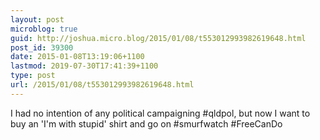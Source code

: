 ```yaml
---
layout: post
microblog: true
guid: http://joshua.micro.blog/2015/01/08/t553012993982619648.html
post_id: 39300
date: 2015-01-08T13:19:06+1100
lastmod: 2019-07-30T17:41:39+1100
type: post
url: /2015/01/08/t553012993982619648.html
---
```

I had no intention of any political campaigning #qldpol, but now I want to buy an 'I'm with stupid' shirt and go on #smurfwatch #FreeCanDo
